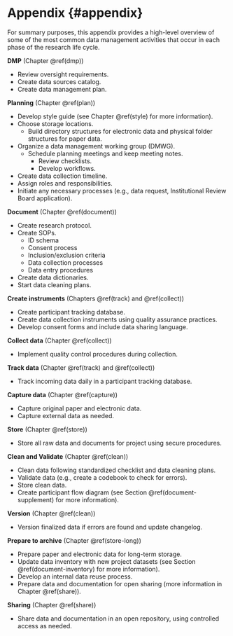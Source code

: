 # Appendix {#appendix} 

For summary purposes, this appendix provides a high-level overview of some of the most common data management activities that occur in each phase of the research life cycle. 

**DMP** (Chapter \@ref(dmp))

- Review oversight requirements.
- Create data sources catalog.
- Create data management plan.

**Planning** (Chapter \@ref(plan))

- Develop style guide (see Chapter \@ref(style) for more information).
- Choose storage locations.
  - Build directory structures for electronic data and physical folder structures for paper data.
- Organize a data management working group (DMWG).
  - Schedule planning meetings and keep meeting notes.
    - Review checklists.
    - Develop workflows.
- Create data collection timeline.
- Assign roles and responsibilities.
- Initiate any necessary processes (e.g., data request, Institutional Review Board application).

**Document** (Chapter \@ref(document))

- Create research protocol.
- Create SOPs.
  - ID schema
  - Consent process
  - Inclusion/exclusion criteria
  - Data collection processes
  - Data entry procedures
- Create data dictionaries.
- Start data cleaning plans.

**Create instruments** (Chapters \@ref(track) and \@ref(collect))

- Create participant tracking database.
- Create data collection instruments using quality assurance practices.
- Develop consent forms and include data sharing language.
  
**Collect data** (Chapter \@ref(collect))

- Implement quality control procedures during collection.

**Track data** (Chapter \@ref(track) and \@ref(collect))

- Track incoming data daily in a participant tracking database.

**Capture data** (Chapter \@ref(capture))

- Capture original paper and electronic data.
- Capture external data as needed.
  
**Store** (Chapter \@ref(store))
  
- Store all raw data and documents for project using secure procedures.
  
**Clean and Validate** (Chapter \@ref(clean))

- Clean data following standardized checklist and data cleaning plans.
- Validate data (e.g., create a codebook to check for errors).
- Store clean data.
- Create participant flow diagram (see Section \@ref(document-supplement) for more information).
  
**Version** (Chapter \@ref(clean))

- Version finalized data if errors are found and update changelog.

**Prepare to archive** (Chapter \@ref(store-long))

- Prepare paper and electronic data for long-term storage.
- Update data inventory with new project datasets (see Section \@ref(document-inventory) for more information).
- Develop an internal data reuse process.
- Prepare data and documentation for open sharing (more information in Chapter \@ref(share)).
  
**Sharing** (Chapter \@ref(share))

- Share data and documentation in an open repository, using controlled access as needed.
